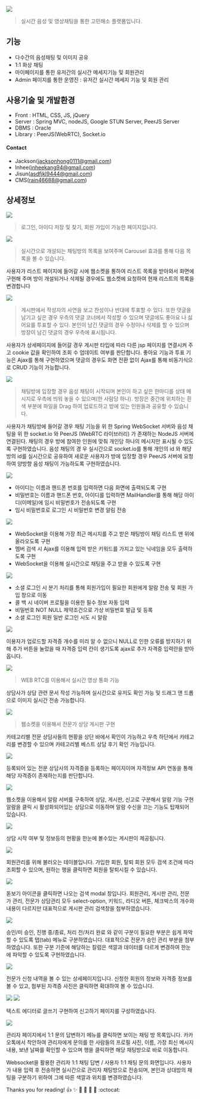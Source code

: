 ![](/RM_images/logo_long_black.png)
> 실시간 음성 및 영상채팅을 통한 고민해소 플랫폼입니다.

## 기능
- 다수간의 음성채팅 및 이미지 공유
- 1:1 화상 채팅
- 마이페이지를 통한 유저간의 실시간 메세지기능 및 회원관리
- Admin 페이지를 통한 운영진 : 유저간 실시간 메세지 기능 및 회원 관리

## 사용기술 및 개발환경
- Front : HTML, CSS, JS, jQuery
- Server : Spring MVC, nodeJS, Google STUN Server, PeerJS Server
- DBMS : Oracle
- Library : PeerJS(WebRTC), Socket.io 

#### Contact
- Jackson(jacksonhong0111@gmail.com)
- Inhee(inheekang94@gmail.com)
- Jisun(asdfjkl9444@gmail.com)
- CMS(rain46688@gmail.com)

## 상세정보

![](/RM_images/login.png)

> 로그인, 아이디 저장 및 찾기, 회원 가입이 가능한 페이지입니다.


![](/RM_images/add1.png)

> 실시간으로 개설되는 채팅방의 목록을 보여주며 Carousel 효과를 통해 다음 목록을 볼 수 있습니다.

사용자가 리스트 페이지에 들어갈 시에 웹소켓을 통하여 리스트 목록을 받아와서 화면에 구현해 주며 방이 개설되거나 삭제될 경우에도 웹소켓에 요청하여 현재 리스트의 목록을 변경합니다

![](/RM_images/add2.png)

> 게시판에서 작성자의 사연을 보고 찬성이나 반대에 투표할 수 있다. 또한 댓글을 남기고 싶은 경우 우측의 댓글 코너에서 작성할 수 있으며 댓글에도 좋아요 나 싫어요를 투표할 수 있다. 본인이 남긴 댓글의 경우 수정이나 삭제를 할 수 있으며 방장이 남긴 댓글의 경우 우측에 표시됩니다.

사용자가 상세페이지에 들어갈 경우 게시판 타입에 따라 다른 jsp 페이지를 연결시켜 주고 cookie 값을 확인하여 조회 수 업데이트 여부를 판단합니다. 좋아요 기능과 투표 기능은 Ajax를 통해 구현하였으며 댓글의 경우도 화면 전환 없이 Ajax를 통해 비동기식으로 CRUD 기능이 가능합니다.

![](/RM_images/add3.png)

> 채팅방에 입장할 경우 음성 채팅이 시작되며 본인이 하고 싶은 한마디를 상태 메시지로 우측에 띄워 놓을 수 있으며(한 사람당 하나).
방장은 중간에 위치하는 흰색 부분에 파일을 Drag 하여 업로드하고 방에 있는 인원들과 공유할 수 있습니다.

사용자가 채팅방에 들어갈 경우 채팅 기능을 위 한 Spring WebSocket 서버와 음성 채팅을 위 한 socket.io 와 PeerJS (WebRTC 라이브러리) 가 존재하는 NodeJS 서버에 연결된다. 채팅의 경우 방에 참여한 인원에 맞춰 개인당 하나의 메시지만 표시될 수 있도록 구현하였습니다.
음성 채팅의 경 우 실시간으로 socket.io를 통해 개인의 id 와 해당방의 id를 실시간으로 공유하여 새로운 사용자가 방에 입장할 경우 PeerJS 서버에 요청하여 양방향 음성 채팅이 가능하도록 구현하였습니다.

![](/RM_images/add4.png)

- 아이디는 이름과 핸드폰 번호를 입력하면 다음 화면에 출력되도록 구현
- 비밀번호는 이름과 핸드폰 번호, 아이디를 입력하면 MailHandler를 통해 해당 아이디(이메일)에 임시 비밀번호가 전송되도록 구현
- 임시 비밀번호로 로그인 시 비밀번호 변경 알림 전송

![](/RM_images/add5.png)

- WebSocket을 이용해 가장 최근 메시지를 주고 받은 채팅방이 채팅 리스트 맨 위에 올라오도록 구현
- 멤버 검색 시 Ajax를 이용해 입력 받은 키워드를 가지고 있는 닉네임을 모두 출력하도록 구현
- WebSocket을 이용해 실시간으로 채팅을 주고 받을 수 있도록 구현

![](/RM_images/add6.png)

- 소셜 로그인 시 분기 처리를 통해 회원가입이 필요한 회원에게 알람 전송 및 회원 가입 창으로 이동
- 콜 백 시 네이버 프로필을 이용한 필수 정보 자동 입력
- 비밀번호 NOT NULL 제약조건으로 가상 비밀번호 발급 및 등록
- 소셜 로그인 회원 일반 로그인 시도 시 알람

![](/RM_images/add7.png)

이용자가 업로드할 자격증 개수를 미리 알 수 없으니 NULL로 인한 오류를 방지하기 위해 추가 버튼을 눌렀을 때 자격증 입력 칸이 생기도록
ajax로 추가 자격증 입력란을 받아 옵니다.

![](/RM_images/add8.png)

>WEB RTC를 이용해서 실시간 영상 통화 기능

상담사가 상담 관련 문서 작성 가능하며 실시간으로 유저도 확인 가능 및 드래그 앤 드롭으로 이미지 실시간 전송 가능합니다.

![](/RM_images/add9.png)

>웹소켓을 이용해서 전문가 상담 게시판 구현

카테고리별 전문 상담사들의 현황을 상단 바에서 확인이 가능하고 우측 하단에서 카테고리를 변경할 수 있으며 카테고리별 베스트 상담 후기 확인 가능입니다.

![](/RM_images/add10.png)

등록되어 있는 전문 상담사의 자격증을 등록하는 페이지이며 자격정보 API 연동을 통해 해당 자격증이 존재하는지를 판단합니다.

![](/RM_images/add11.png)

웹소켓을 이용해서 알람 서버를 구축하여 상담, 게시판, 신고로 구분해서 알람 기능 구현 알람을 클릭 시 활성화되어있는 상담으로 이동하며 알람 수신을 끄는 기능도 탑재되어 있습니다.

![](/RM_images/add12.png)

상담 시작 여부 및 정보등의 현황을 한눈에 볼수있는 게시판이 제공됩니다. 

![](/RM_images/add13.png)

회원관리를 위해 불러오는 테이블입니다.
가입한 회원, 탈퇴 회원 모두 검색 조건에 따라 조회할 수 있으며, 원하는 행을 클릭하면 회원을 탈퇴시킬 수 있습니다.

![](/RM_images/add14.png)

돋보기 아이콘을 클릭하면 나오는 검색 modal 창입니다. 회원관리, 게시판 관리, 전문가 관리, 전문가 상담관리 모두 
select-option, 키워드, 라디오 버튼, 체크박스의 개수와 내용이 다르지만 대표적으로 게시판 관리 검색창을 첨부하였습니다.

![](/RM_images/add15.png)

승인/미 승인, 진행 중/종료, 처리 전/처리 완료 와 같이 구분이 필요한 부분은 쉽게 파악할 수 있도록 탭(tab) 메뉴로 구분하였습니다. 대표적으로 전문가 승인 관리 부분을 첨부하였습니다. 
또한 구분 기준에 해당하는 칼럼은 색깔과 데이터를 다르게 변경하여 한눈에 파악할 수 있도록 구현하였습니다.

![](/RM_images/add16.png)

전문가 신청 내역을 볼 수 있는 상세페이지입니다. 
신청한 회원의 정보와 자격증 정보를 볼 수 있고, 첨부된 자격증 사진은 클릭하면 확대하여 볼 수 있습니다.

![](/RM_images/add17.png)
![](/RM_images/add18.png)

텍스트 에디터로 글쓰기 구현하여 신고하기 페이지를 구성하였습니다.

![](/RM_images/add19.png)

관리자 페이지에서 1:1 문의 답변하기 메뉴를 클릭하면 보이는 채팅 방 목록입니다. 카카오톡에서 착안하여  관리자에게 문의를 한 사람들의 프로필 사진, 이름, 가장 최신 메시지 내용, 보낸 날짜를 확인할 수 있으며 행을 클릭하면 해당 채팅방으로 바로 이동합니다. 

Websocket을 활용한 관리자 1:1 채팅 답변 / 사용자 1:1 채팅 문의 화면입니다. 
사용자가 내용 입력 후 전송하면 실시간으로 관리자 채팅방으로 전송되며, 본인과 상대방의 채팅을 구분하기 위하여 그에 따른 색깔과 위치를 변경하였습니다.

Thanks you for reading!
:+1: :sparkles: :camel: :tada:
:rocket: :metal: :octocat:
